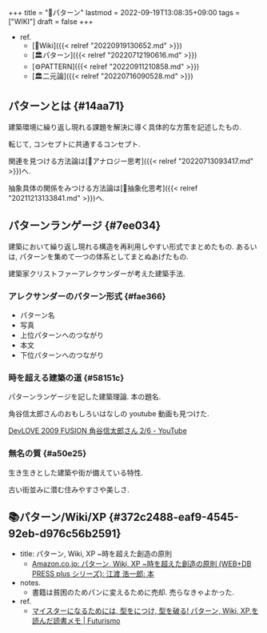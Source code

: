 +++
title = "📝パターン"
lastmod = 2022-09-19T13:08:35+09:00
tags = ["WIKI"]
draft = false
+++

-   ref.
    -   [📝Wiki]({{< relref "20220919130652.md" >}})
    -   [🏛パターン]({{< relref "20220712190616.md" >}})
    -   [⚙PATTERN]({{< relref "20220911210858.md" >}})
    -   [🏛二元論]({{< relref "20220716090528.md" >}})


## パターンとは {#14aa71}

建築環境に繰り返し現れる課題を解決に導く具体的な方策を記述したもの.

転じて, コンセプトに共通するコンセプト.

関連を見つける方法論は[📝アナロジー思考]({{< relref "20220713093417.md" >}})へ.

抽象具体の関係をみつける方法論は[📝抽象化思考]({{< relref "20211213133841.md" >}})へ.


## パターンランゲージ {#7ee034}

建築において繰り返し現れる構造を再利用しやすい形式でまとめたもの. あるいは, パターンを集めて一つの体系としてまとぬあげたもの.

建築家クリストファーアレクサンダーが考えた建築手法.


### アレクサンダーのパターン形式 {#fae366}

-   パターン名
-   写真
-   上位パターンへのつながり
-   本文
-   下位パターンへのつながり


### 時を超える建築の道 {#58151c}

パターンランゲージを記した建築理論. 本の題名.

角谷信太郎さんのおもしろいはなしの youtube 動画も見つけた.

[DevLOVE 2009 FUSION 角谷信太郎さん 2/6 - YouTube](https://www.youtube.com/watch?v=SctvxjoKDGA)


### 無名の質 {#a50e25}

生き生きとした建築や街が備えている特性.

古い街並みに潜む住みやすさや美しさ.


## 📚パターン/Wiki/XP {#372c2488-eaf9-4545-92eb-d976c56b2591}

-   title: パターン, Wiki, XP ~時を超えた創造の原則
    -   [Amazon.co.jp: パターン, Wiki, XP ~時を超えた創造の原則 (WEB+DB PRESS plus シリーズ): 江渡 浩一郎: 本](http://www.amazon.co.jp/%E3%83%91%E3%82%BF%E3%83%BC%E3%83%B3%E3%80%81Wiki%E3%80%81XP-~%E6%99%82%E3%82%92%E8%B6%85%E3%81%88%E3%81%9F%E5%89%B5%E9%80%A0%E3%81%AE%E5%8E%9F%E5%89%87-WEB-PRESS-plus%E3%82%B7%E3%83%AA%E3%83%BC%E3%82%BA/dp/4774138975)
-   notes.
    -   書籍は貧困のためパンに変えるために売却. 売らなきゃよかった.
-   ref.
    -   [マイスターになるためには, 型をにつけ, 型を破る! パターン, Wiki, XP,を読んだ読書メモ | Futurismo](http://futurismo.biz/archives/2523)
